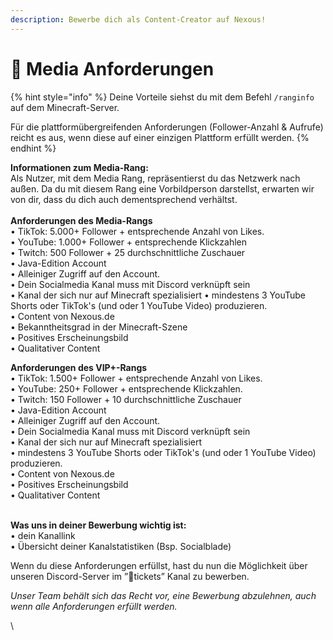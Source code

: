 ```yaml
---
description: Bewerbe dich als Content-Creator auf Nexous!
---
```


# 🎥 Media Anforderungen

{% hint style="info" %}
Deine Vorteile siehst du mit dem Befehl `/ranginfo` auf dem Minecraft-Server.&#x20;

Für die plattformübergreifenden Anforderungen (Follower-Anzahl & Aufrufe) reicht es aus, wenn diese auf einer einzigen Plattform erfüllt werden.
{% endhint %}

**Informationen zum Media-Rang:**\
Als Nutzer, mit dem Media Rang, repräsentierst du das Netzwerk nach außen. Da du mit diesem Rang eine Vorbildperson darstellst, erwarten wir von dir, dass du dich auch dementsprechend verhältst.\
\
**Anforderungen des Media-Rangs**\
• TikTok: 5.000+ Follower + entsprechende Anzahl von Likes.\
• YouTube: 1.000+ Follower + entsprechende Klickzahlen\
• Twitch: 500 Follower + 25 durchschnittliche Zuschauer\
• Java-Edition Account\
• Alleiniger Zugriff auf den Account.\
• Dein Socialmedia Kanal muss mit Discord verknüpft sein\
• Kanal der sich nur auf Minecraft spezialisiert • mindestens 3 YouTube Shorts oder TikTok's (und oder 1 YouTube Video) produzieren.\
• Content von Nexous.de\
• Bekanntheitsgrad in der Minecraft-Szene\
• Positives Erscheinungsbild \
• Qualitativer Content

**Anforderungen des VIP+-Rangs**\
• TikTok: 1.500+ Follower + entsprechende Anzahl von Likes.\
• YouTube: 250+ Follower + entsprechende Klickzahlen.\
• Twitch: 150 Follower + 10 durchschnittliche Zuschauer\
• Java-Edition Account\
• Alleiniger Zugriff auf den Account.\
• Dein Socialmedia Kanal muss mit Discord verknüpft sein\
• Kanal der sich nur auf Minecraft spezialisiert\
• mindestens 3 YouTube Shorts oder TikTok's (und oder 1 YouTube Video) produzieren.\
• Content von Nexous.de\
• Positives Erscheinungsbild\
• Qualitativer Content

\
**Was uns in deiner Bewerbung wichtig ist:**\
• dein Kanallink \
• Übersicht deiner Kanalstatistiken (Bsp. Socialblade)

Wenn du diese Anforderungen erfüllst, hast du nun die Möglichkeit über unseren Discord-Server im ⁠”📧tickets” Kanal zu bewerben.



_Unser Team behält sich das Recht vor, eine Bewerbung abzulehnen, auch wenn alle Anforderungen erfüllt werden._

\
